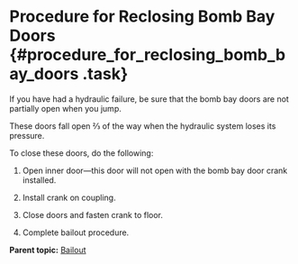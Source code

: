 # Procedure for Reclosing Bomb Bay Doors {#procedure_for_reclosing_bomb_bay_doors .task}

If you have had a hydraulic failure, be sure that the bomb bay doors are not partially open when you jump.

These doors fall open ⅔ of the way when the hydraulic system loses its pressure.

To close these doors, do the following:

1.  Open inner door—this door will not open with the bomb bay door crank installed.

2.  Install crank on coupling.

3.  Close doors and fasten crank to floor.

4.  Complete bailout procedure.


**Parent topic:** [Bailout](../topics/bailout.md)

